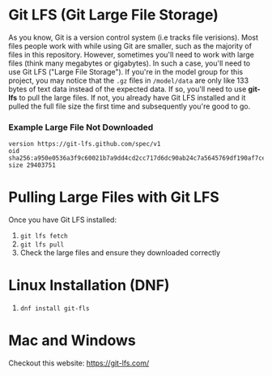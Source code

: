 # Git LFS (Git Large File Storage)
As you know, Git is a version control system (i.e tracks file verisions). Most files people work with while using Git are smaller, such as the majority of files in this repository. However, sometimes you'll need to work with large files (think many megabytes or gigabytes). In such a case, you'll need to use Git LFS ("Large File Storage"). If you're in the model group for this project, you may notice that the `.gz` files in `/model/data` are only like 133 bytes of text data instead of the expected data. If so, you'll need to use **git-lfs** to pull the large files. If not, you already have Git LFS installed and it pulled the full file size the first time and subsequently you're good to go.

### Example Large File Not Downloaded
```
version https://git-lfs.github.com/spec/v1
oid sha256:a950e0536a3f9c60021b7a9dd4cd2cc717d6dc90ab24c7a5645769df190af7ce
size 29403751
```

# Pulling Large Files with Git LFS
Once you have Git LFS installed:
1. `git lfs fetch`
2. `git lfs pull`
3. Check the large files and ensure they downloaded correctly

# Linux Installation (DNF)
1. `dnf install git-fls`

# Mac and Windows
Checkout this website: https://git-lfs.com/